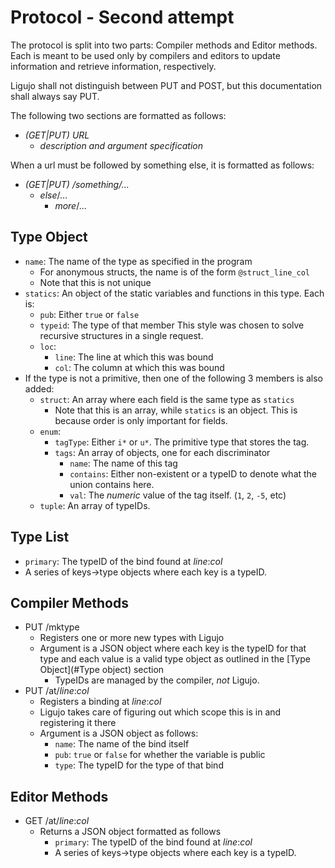 # Protocol - Second attempt

The protocol is split into two parts: Compiler methods and Editor methods. Each is meant to be used
only by compilers and editors to update information and retrieve information, respectively.

Ligujo shall not distinguish between PUT and POST, but this documentation shall always say PUT.

The following two sections are formatted as follows:
* *(GET|PUT) URL*
  * *description and argument specification*

When a url must be followed by something else, it is formatted as follows:
* *(GET|PUT) /something/...*
  * *else*/...
    * *more*/...

## Type Object
* `name`: The name of the type as specified in the program
  * For anonymous structs, the name is of the form `@struct_line_col`
  * Note that this is not unique
* `statics`: An object of the static variables and functions in this type. Each is:
  * `pub`: Either `true` or `false`
  * `typeid`: The type of that member
    This style was chosen to solve recursive structures in a single request.
  * `loc`:
    * `line`: The line at which this was bound
    * `col`: The column at which this was bound
* If the type is not a primitive, then one of the following 3 members is also added:
  * `struct`: An array where each field is the same type as `statics`
    * Note that this is an array, while `statics` is an object. This is because order is only 
      important for fields.
  * `enum`:
    * `tagType`: Either `i*` or `u*`. The primitive type that stores the tag.
    * `tags`: An array of objects, one for each discriminator
      * `name`: The name of this tag
      * `contains`: Either non-existent or a typeID to denote what the union contains here.
      * `val`: The *numeric* value of the tag itself. (`1`, `2`, `-5`, etc)
  * `tuple`: An array of typeIDs.

## Type List
* `primary`: The typeID of the bind found at *line*:*col*
* A series of keys->type objects where each key is a typeID.

## Compiler Methods
* PUT /mktype
  * Registers one or more new types with Ligujo
  * Argument is a JSON object where each key is the typeID for that type and each value is
    a valid type object as outlined in the [Type Object](#Type object) section
    * TypeIDs are managed by the compiler, *not* Ligujo.
* PUT /at/*line*:*col*
  * Registers a binding at *line*:*col*
  * Ligujo takes care of figuring out which scope this is in and registering it there
  * Argument is a JSON object as follows:
    * `name`: The name of the bind itself
    * `pub`: `true` or `false` for whether the variable is public
    * `type`: The typeID for the type of that bind


## Editor Methods
* GET /at/*line*:*col*
  * Returns a JSON object formatted as follows
    * `primary`: The typeID of the bind found at *line*:*col*
    * A series of keys->type objects where each key is a typeID.
